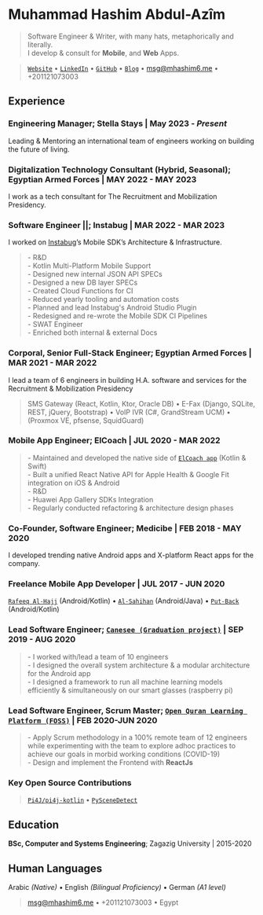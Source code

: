 # Muhammad Hashim Abdul-Azîm

> Software Engineer & Writer, with many hats, metaphorically and literally. \
>  I develop & consult for **Mobile**, and **Web** Apps.

> [`Website`](https://mhashim6.me) • [`LinkedIn`](https://www.linkedin.com/in/mhashim6/) • [`GitHub`](https://github.com/mhashim6) • [`Blog`](https://blog.mhashim6.me) • <msg@mhashim6.me> • +201121073003

## Experience

### Engineering Manager; Stella Stays | May 2023 - _Present_  
Leading & Mentoring an international team of engineers working on building the future of living.
### Digitalization Technology Consultant (Hybrid, Seasonal); Egyptian Armed Forces | MAY 2022 - MAY 2023
I work as a tech consultant for The Recruitment and Mobilization Presidency.
### Software Engineer ||; Instabug | MAR 2022 - MAR 2023  
I worked on [Instabug](https://instabug.com)’s Mobile SDK’s Architecture & Infrastructure.
> \- R&D  
> \- Kotlin Multi-Platform Mobile Support  
> \- Designed new internal JSON API SPECs  
> \- Designed a new DB layer SPECs  
> \- Created Cloud Functions for CI  
> \- Reduced yearly tooling and automation costs  
> \- Planned and lead Instabug's Android Studio Plugin  
> \- Redesigned and re-wrote the Mobile SDK CI Pipelines  
> \- SWAT Engineer  
> \- Enriched both internal & external Docs 

### Corporal, Senior Full-Stack Engineer; Egyptian Armed Forces | MAR 2021 - MAR 2022  
I lead a team of 6 engineers in building H.A. software and services for the Recruitment & Mobilization Presidency  
> SMS Gateway (React, Kotlin, Ktor, Oracle DB) • E-Fax (Django, SQLite, REST, jQuery, Bootstrap) • VoIP IVR (C#, GrandStream UCM)  • (Proxmox VE, pfsense, SquidGuard)
<div style="page-break-after: always;"></div>

### Mobile App Engineer; ElCoach | JUL 2020 - MAR 2022  
> \- Maintained and developed the native side of [`ElCoach app`](https://elcoach.me) (Kotlin & Swift)  
> \- Built a unified React Native API for Apple Health & Google Fit integration on iOS & Android  
> \- R&D  
> \- Huawei App Gallery SDKs Integration  
> \- Regularly conducted refactoring & architecture design phases  

### Co-Founder, Software Engineer; Medicibe | FEB 2018 - MAY 2020

I developed trending native Android apps and X-platform React apps for the company.

### Freelance Mobile App Developer | JUL 2017 - JUN 2020

[`Rafeeq Al-Hajj`](https://play.google.com/store/apps/details?id=com.kaf.hajjcompanion) (Android/Kotlin) • [`Al-Sahihan`](https://play.google.com/store/apps/details?id=mhashim6.android.thetwoauthentics) (Android/Java) • [`Put-Back`](https://play.google.com/store/apps/details?id=mhashim6.android.putback) (Android/Kotlin)

### Lead Software Engineer; [`Canesee (Graduation project)`](https://github.com/canesee-project)  | SEP 2019 - AUG 2020

> \- I worked with/lead a team of 10 engineers  
> \- I designed the overall system architecture & a modular architecture for the Android app  
> \- I designed a framework to run all machine learning models efficiently & simultaneously on our smart glasses (raspberry pi)  

### Lead Software Engineer, Scrum Master; [`Open Quran Learning Platform (FOSS)`](https://github.com/Open-Quran-Learning) | FEB 2020-JUN 2020

> \- Apply Scrum methodology in a 100% remote team of 12 engineers while experimenting with the team to explore adhoc practices to achieve our goals in morbid working conditions (COVID-19)  
> \- Design and implement the Frontend with **ReactJs**  

### Key Open Source Contributions
> [`Pi4J/pi4j-kotlin`](https://github.com/Pi4J/pi4j-kotlin) • [`PySceneDetect`](https://pyscenedetect.readthedocs.io/en/stable/)
  <!-- > I'm primarily responsible for [bringing Kotlin to the Raspberry Pi](https://pi4j.com/kotlin/). -->

  <!-- > [Live detection](https://github.com/Breakthrough/PySceneDetect/pull/151) for changing scenes in videos. -->
## Education
**BSc, Computer and Systems Engineering**; Zagazig University | 2015-2020
## Human Languages
Arabic _(Native)_ • English _(Bilingual Proficiency)_ • German _(A1 level)_
> <msg@mhashim6.me> • +201121073003 • Egypt
